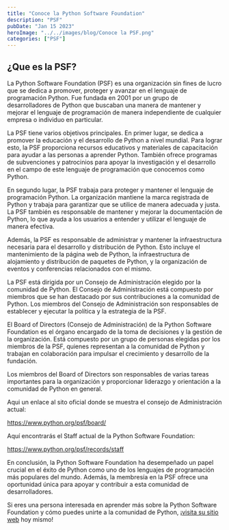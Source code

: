 ```yaml
---
title: "Conoce la Python Software Foundation"
description: "PSF"
pubDate: "Jan 15 2023"
heroImage: "../../images/blog/Conoce la PSF.png"
categories: ["PSF"]
---
```


##  **¿Que es la PSF?**

La Python Software Foundation (PSF) es una organización sin fines de
lucro que se dedica a promover, proteger y avanzar en el lenguaje de
programación Python. Fue fundada en 2001 por un grupo de desarrolladores
de Python que buscaban una manera de mantener y mejorar el lenguaje de
programación de manera independiente de cualquier empresa o individuo en
particular.

La PSF tiene varios objetivos principales. En primer lugar, se dedica a
promover la educación y el desarrollo de Python a nivel mundial. Para
lograr esto, la PSF proporciona recursos educativos y materiales de
capacitación para ayudar a las personas a aprender Python. También
ofrece programas de subvenciones y patrocinios para apoyar la
investigación y el desarrollo en el campo de este lenguaje de
programación que conocemos como Python.

En segundo lugar, la PSF trabaja para proteger y mantener el lenguaje de
programación Python. La organización mantiene la marca registrada de
Python y trabaja para garantizar que se utilice de manera adecuada y
justa. La PSF también es responsable de mantener y mejorar la
documentación de Python, lo que ayuda a los usuarios a entender y
utilizar el lenguaje de manera efectiva.

Además, la PSF es responsable de administrar y mantener la
infraestructura necesaria para el desarrollo y distribución de Python.
Esto incluye el mantenimiento de la página web de Python, la
infraestructura de alojamiento y distribución de paquetes de Python, y
la organización de eventos y conferencias relacionados con el mismo.

La PSF está dirigida por un Consejo de Administración elegido por la
comunidad de Python. El Consejo de Administración está compuesto por
miembros que se han destacado por sus contribuciones a la comunidad de
Python. Los miembros del Consejo de Administración son responsables de
establecer y ejecutar la política y la estrategia de la PSF.

El Board of Directors (Consejo de Administración) de la Python Software
Foundation es el órgano encargado de la toma de decisiones y la gestión
de la organización. Está compuesto por un grupo de personas elegidas por
los miembros de la PSF, quienes representan a la comunidad de Python y
trabajan en colaboración para impulsar el crecimiento y desarrollo de la
fundación.

Los miembros del Board of Directors son responsables de varias tareas
importantes para la organización y proporcionar liderazgo y orientación
a la comunidad de Python en general.

Aqui un enlace al sito oficial donde se muestra el consejo de
Administración actual:

[<u>https://www.python.org/psf/board/</u>](https://www.python.org/psf/board/)

Aquí encontrarás el Staff actual de la Python Software Foundation:

[<u>https://www.python.org/psf/records/staff</u>](https://www.python.org/psf/records/staff)

En conclusión, la Python Software Foundation ha desempeñado un papel
crucial en el éxito de Python como uno de los lenguajes de programación
más populares del mundo. Además, la membresía en la PSF ofrece una
oportunidad única para apoyar y contribuir a esta comunidad de
desarrolladores.  
  
Si eres una persona interesada en aprender más sobre la Python Software
Foundation y cómo puedes unirte a la comunidad de Python, ¡[<u>visita su
sitio web</u>](https://www.python.org/psf/about/) hoy mismo!
